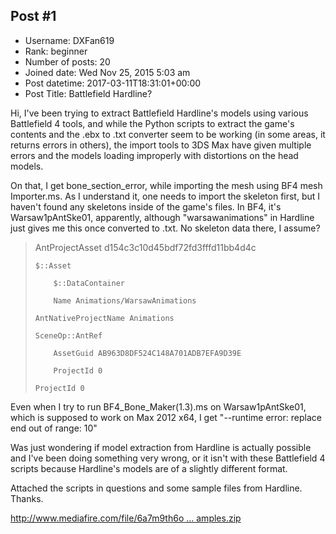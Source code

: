 ## Post #1
- Username: DXFan619
- Rank: beginner
- Number of posts: 20
- Joined date: Wed Nov 25, 2015 5:03 am
- Post datetime: 2017-03-11T18:31:01+00:00
- Post Title: Battlefield Hardline?

Hi, I've been trying to extract Battlefield Hardline's models using various Battlefield 4 tools, and while the Python scripts to extract the game's contents and the .ebx to .txt converter seem to be working (in some areas, it returns errors in others), the import tools to 3DS Max have given multiple errors and the models loading improperly with distortions on the head models. 



On that, I get bone_section_error, while importing the mesh using BF4 mesh Importer.ms. As I understand it, one needs to import the skeleton first, but I haven't found any skeletons inside of the game's files. In BF4, it's Warsaw1pAntSke01, apparently, although "warsawanimations" in Hardline just gives me this once converted to .txt. No skeleton data there, I assume?

> AntProjectAsset d154c3c10d45bdf72fd3fffd11bb4d4c
>
>     $::Asset
>
>         $::DataContainer
>
>         Name Animations/WarsawAnimations
>
>     AntNativeProjectName Animations
>
>     SceneOp::AntRef
>
>         AssetGuid AB963D8DF524C148A701ADB7EFA9D39E
>
>         ProjectId 0
>
>     ProjectId 0

Even when I try to run BF4_Bone_Maker(1.3).ms on Warsaw1pAntSke01, which is supposed to work on Max 2012 x64, I get "--runtime error: replace end out of range: 10"

Was just wondering if model extraction from Hardline is actually possible and I've been doing something very wrong, or it isn't with these Battlefield 4 scripts because Hardline's models are of a slightly different format.

Attached the scripts in questions and some sample files from Hardline. Thanks.

[http://www.mediafire.com/file/6a7m9th6o ... amples.zip](http://www.mediafire.com/file/6a7m9th6oltdfhj/Battlefield+Hardline+Scripts+And+Samples.zip)
